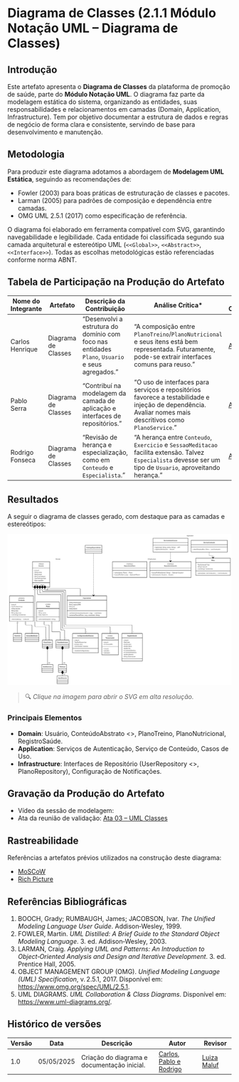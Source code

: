 # Diagrama de Classes (2.1.1 Módulo Notação UML – Diagrama de Classes)

## Introdução
Este artefato apresenta o **Diagrama de Classes** da plataforma de promoção de saúde, parte do **Módulo Notação UML**. O diagrama faz parte da modelagem estática do sistema, organizando as entidades, suas responsabilidades e relacionamentos em camadas (Domain, Application, Infrastructure). Tem por objetivo documentar a estrutura de dados e regras de negócio de forma clara e consistente, servindo de base para desenvolvimento e manutenção.

## Metodologia
Para produzir este diagrama adotamos a abordagem de **Modelagem UML Estática**, seguindo as recomendações de:  
- Fowler (2003) para boas práticas de estruturação de classes e pacotes.  
- Larman (2005) para padrões de composição e dependência entre camadas.  
- OMG UML 2.5.1 (2017) como especificação de referência.  

O diagrama foi elaborado em ferramenta compatível com SVG, garantindo navegabilidade e legibilidade. Cada entidade foi classificada segundo sua camada arquitetural e estereótipo UML (`<<Global>>`, `<<Abstract>>`, `<<Interface>>`). Todas as escolhas metodológicas estão referenciadas conforme norma ABNT.

## Tabela de Participação na Produção do Artefato
| Nome do<br>Integrante | Artefato            | Descrição da<br>Contribuição                                                                    | Análise Crítica\*                                                                                                                                              | Link Comprobatório |
| --------------------- | ------------------- | ----------------------------------------------------------------------------------------------- | -------------------------------------------------------------------------------------------------------------------------------------------------------------- | ------------------ |
| Carlos Henrique       | Diagrama de Classes | “Desenvolvi a estrutura do domínio com foco nas entidades `Plano`, `Usuario` e seus agregados.” | “A composição entre `PlanoTreino`/`PlanoNutricional` e seus itens está bem representada. Futuramente, pode-se extrair interfaces comuns para reuso.”           | [Ata 03]()         |
| Pablo Serra           | Diagrama de Classes | “Contribuí na modelagem da camada de aplicação e interfaces de repositórios.”                   | “O uso de interfaces para serviços e repositórios favorece a testabilidade e injeção de dependência. Avaliar nomes mais descritivos como `PlanoService`.”      | [Ata 03]()         |
| Rodrigo Fonseca       | Diagrama de Classes | “Revisão de herança e especialização, como em `Conteudo` e `Especialista`.”                     | “A herança entre `Conteudo`, `Exercicio` e `SessaoMeditacao` facilita extensão. Talvez `Especialista` devesse ser um tipo de `Usuario`, aproveitando herança.” | [Ata 03]()         |


## Resultados
A seguir o diagrama de classes gerado, com destaque para as camadas e estereótipos:

[![Diagrama de Classes](../assets/DiagramaClasse.png)](https://cdn.discordapp.com/attachments/916366985221255238/1368744459734351913/Editor___Mermaid_Chart-2025-05-05-001927.png)

> 🔍 *Clique na imagem para abrir o SVG em alta resolução.*

### Principais Elementos
- **Domain**: Usuário, ConteúdoAbstrato <<Abstract>>, PlanoTreino, PlanoNutricional, RegistroSaúde.  
- **Application**: Serviços de Autenticação, Serviço de Conteúdo, Casos de Uso.  
- **Infrastructure**: Interfaces de Repositório (UserRepository <<Interface>>, PlanoRepository), Configuração de Notificações.

## Gravação da Produção do Artefato
- Vídeo da sessão de modelagem: 
- Ata da reunião de validação: [Ata 03 – UML Classes]()

## Rastreabilidade
Referências a artefatos prévios utilizados na construção deste diagrama:  
- [MoSCoW]()  
- [Rich Picture]()

## Referências Bibliográficas
1. BOOCH, Grady; RUMBAUGH, James; JACOBSON, Ivar. *The Unified Modeling Language User Guide*. Addison‑Wesley, 1999.  
2. FOWLER, Martin. *UML Distilled: A Brief Guide to the Standard Object Modeling Language*. 3. ed. Addison‑Wesley, 2003.  
3. LARMAN, Craig. *Applying UML and Patterns: An Introduction to Object‑Oriented Analysis and Design and Iterative Development*. 3. ed. Prentice Hall, 2005.  
4. OBJECT MANAGEMENT GROUP (OMG). *Unified Modeling Language (UML) Specification*, v. 2.5.1, 2017. Disponível em: <https://www.omg.org/spec/UML/2.5.1>.  
5. UML DIAGRAMS. *UML Collaboration & Class Diagrams*. Disponível em: <https://www.uml-diagrams.org/>.

## Histórico de versões

| Versão | Data       | Descrição                                       | Autor       | Revisor    |
|--------|------------|-------------------------------------------------|-------------|------------|
| 1.0    | 05/05/2025 | Criação do diagrama e documentação inicial.     | [Carlos, Pablo e Rodrigo]()  | [Luiza Maluf]() |

